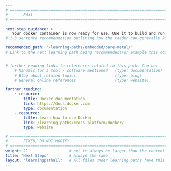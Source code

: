 ```yaml
---
# ================================================================================
#       Edit
# ================================================================================

next_step_guidance: >
   Your docker container is now ready for use. Use it to build and run an embedded software image with Arm Compiler for Embedded. 
# 1-3 sentence recommendation outlining how the reader can generally keep learning about these topics, and a specific explanation of why the next step is being recommended.

recommended_path: "/learning-paths/embedded/bare-metal/"
# Link to the next learning path being recommended(For example this could be /learning-paths/server-and-cloud/mongodb).


# further_reading links to references related to this path. Can be:
    # Manuals for a tool / software mentioned   (type: documentation)
    # Blog about related topics                 (type: blog)
    # General online references                 (type: website) 

further_reading:
    - resource:
        title: Docker documentation
        link: https://docs.docker.com
        type: documentation
    - resource:
        title: Learn how to use Docker
        link: /learning-paths/cross-platform/docker/
        type: website

# ================================================================================
#       FIXED, DO NOT MODIFY
# ================================================================================
weight: 21                  # set to always be larger than the content in this path, and one more than 'review'
title: "Next Steps"         # Always the same
layout: "learningpathall"   # All files under learning paths have this same wrapper
---
```


